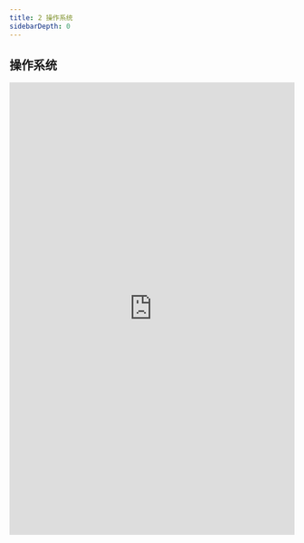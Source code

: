 ```yaml
---
title: 2 操作系统
sidebarDepth: 0
---
```



##  操作系统

<iframe src="https://s.poetries.work/mindmap/compute-base/操作系统.pdf" width="100%" height="800" frameborder="0" scrolling="no" framespacing="0"></iframe>